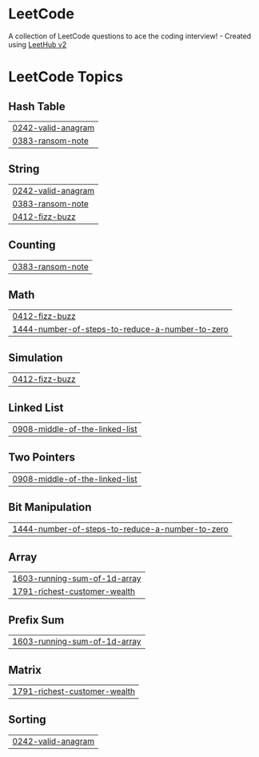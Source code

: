 # LeetCode
A collection of LeetCode questions to ace the coding interview! - Created using [LeetHub v2](https://github.com/arunbhardwaj/LeetHub-2.0)

<!---LeetCode Topics Start-->
# LeetCode Topics
## Hash Table
|  |
| ------- |
| [0242-valid-anagram](https://github.com/undeadmoon84/LeetCode/tree/master/0242-valid-anagram) |
| [0383-ransom-note](https://github.com/undeadmoon84/LeetCode/tree/master/0383-ransom-note) |
## String
|  |
| ------- |
| [0242-valid-anagram](https://github.com/undeadmoon84/LeetCode/tree/master/0242-valid-anagram) |
| [0383-ransom-note](https://github.com/undeadmoon84/LeetCode/tree/master/0383-ransom-note) |
| [0412-fizz-buzz](https://github.com/undeadmoon84/LeetCode/tree/master/0412-fizz-buzz) |
## Counting
|  |
| ------- |
| [0383-ransom-note](https://github.com/undeadmoon84/LeetCode/tree/master/0383-ransom-note) |
## Math
|  |
| ------- |
| [0412-fizz-buzz](https://github.com/undeadmoon84/LeetCode/tree/master/0412-fizz-buzz) |
| [1444-number-of-steps-to-reduce-a-number-to-zero](https://github.com/undeadmoon84/LeetCode/tree/master/1444-number-of-steps-to-reduce-a-number-to-zero) |
## Simulation
|  |
| ------- |
| [0412-fizz-buzz](https://github.com/undeadmoon84/LeetCode/tree/master/0412-fizz-buzz) |
## Linked List
|  |
| ------- |
| [0908-middle-of-the-linked-list](https://github.com/undeadmoon84/LeetCode/tree/master/0908-middle-of-the-linked-list) |
## Two Pointers
|  |
| ------- |
| [0908-middle-of-the-linked-list](https://github.com/undeadmoon84/LeetCode/tree/master/0908-middle-of-the-linked-list) |
## Bit Manipulation
|  |
| ------- |
| [1444-number-of-steps-to-reduce-a-number-to-zero](https://github.com/undeadmoon84/LeetCode/tree/master/1444-number-of-steps-to-reduce-a-number-to-zero) |
## Array
|  |
| ------- |
| [1603-running-sum-of-1d-array](https://github.com/undeadmoon84/LeetCode/tree/master/1603-running-sum-of-1d-array) |
| [1791-richest-customer-wealth](https://github.com/undeadmoon84/LeetCode/tree/master/1791-richest-customer-wealth) |
## Prefix Sum
|  |
| ------- |
| [1603-running-sum-of-1d-array](https://github.com/undeadmoon84/LeetCode/tree/master/1603-running-sum-of-1d-array) |
## Matrix
|  |
| ------- |
| [1791-richest-customer-wealth](https://github.com/undeadmoon84/LeetCode/tree/master/1791-richest-customer-wealth) |
## Sorting
|  |
| ------- |
| [0242-valid-anagram](https://github.com/undeadmoon84/LeetCode/tree/master/0242-valid-anagram) |
<!---LeetCode Topics End-->
